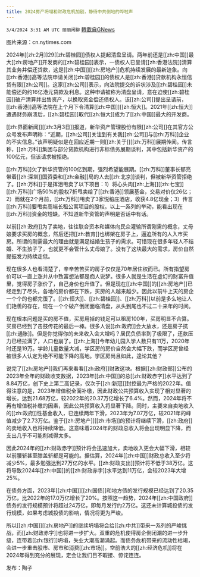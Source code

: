 ```yaml
---
title: 2024房产坍塌和财政危机加剧，静待中共倒地的哗啦声
---
```

`3/4/2024 3:31 AM UTC 丽丽闲聊` [轉載自GNews](https://gnews.org/articles/2362144)

图片来源：cn.nytimes.com

2024年[[zh:2月]]29[[zh:碧桂园]]债权人提起清盘呈请。两年前还是[[zh:中国]]最大[[zh:房地产]]开发商的[[zh:碧桂园]]表示，一债权人已呈请[[zh:香港法院]]清算其业务并偿还贷款，这是[[zh:中国]][[zh:房地产]]危机持续发展的最新迹象。向[[zh:香港]]高等法院申请关闭[[zh:碧桂园]]的债权人是[[zh:香港]]贷款机构永恒信贷有限[[zh:公司]]。这家[[zh:公司]]表示，向法院提交的诉状涉及[[zh:碧桂园]]未能偿还的约16亿港元贷款及利息。这种申请被称为清盘呈请，意在迫使[[zh:碧桂园]]破产清算并出售资产，以换取资金偿还债权人。该[[zh:公司]]提出呈请前，[[zh:香港]]高等法院在上个月下令清算[[zh:中国]][[zh:恒大]]。2021年[[zh:恒大]]遭遇财务崩溃后，[[zh:碧桂园]]取代[[zh:恒大]]成为了[[zh:中国]]最大的开发商。

[[zh:界面新闻]][[zh:3月3日]]报道，新华资产管理股份有限[[zh:公司]]在其官方公众号发布声明称：“近期，[[zh:公司]]关注到有关我[[zh:公司]]与[[zh:万科]]企业的不实信息。”该声明疑似是在回应近期一则[[zh:关于]][[zh:万科]]展期传闻。传言称，[[zh:万科]]集团与部分贷款机构进行非标债务展期谈判，其中包括新华资产的100亿元，但该请求被拒绝。

[[zh:万科]]欠了新华资管的100亿到期，强烈希望能展期。[[zh:万科]]董事长郁亮带着[[zh:深圳]]国资委和[[zh:金融]]局的人去[[zh:北京]]谈判，但被新华资管拒绝了。[[zh:万科]]于是挥泪甩卖了以下项目：1）将心头肉[[zh:上海]][[zh:七宝]][[zh:万科]]广场50%的股权7折甩卖给了[[zh:香港]]领展基金，交易对价仅26亿；2）而就在2个月前，[[zh:万科]]甩卖了3家悦榕庄酒店，收获4.8亿现金；3）传言[[zh:万科]]要甩卖高端长租公寓项目的股权。以上一系列的举动，能看出现在[[zh:万科]]资金的短缺。不知道新华资管的声明是否话中有话。

以前[[zh:政府]]为了卖地，往往联合资本和媒体向民众灌输所谓刚需的概念，丈母娘要求买房的概念，然后还把[[zh:教育]]也绑架在房子上，逼迫所有的人入市买房。所谓的刚需最大的理由就是满足结婚生孩子的需求。可惜现在很多年轻人不结婚、不生孩子了，也就更不会管什么丈母娘了。没有了这块最大的需求，房价自然提振发力持续走低。

现在很多人也看清楚了，辛辛苦苦买的房子仅仅是70年居住权而已。所有指望房价可以一直上涨并从中致富想法都是痴人说梦。很多人就是生活在虚幻的财富升值里，觉得房子涨价了，自己身价也升值了。但是现在[[zh:中国]]的[[zh:房地产]]已经走到了尽头，各地的房价都在下跌，买房的人越来越少。因此以前牛上天的房企一个个的也都完蛋了。[[zh:恒大]]、[[zh:碧桂园]]、[[zh:万科]]以前是多么地让人们艳羡的存在，现在一个个破产倒闭面临清盘，从头到尾也不过二十来年的时间。

现在根本问题是买的房不值，买房用掉的钱足可以租房100年，买房明显不合算。买房已经到了击鼓传花的最后一棒。很多人说[[zh:政府]]会大放水，还是房子抗[[zh:通胀]]。但是你觉得你的未来收入会大增吗？居民负债率到了极限了，还款压力已经拉满了，人口也崩了。[[zh:上海]]今年幼儿园入学人数只有11万，2020年时还是19万。学龄儿童数量大减，学区房的房价自然会大幅下跌，而学区房曾经被很多人认定为绝不可能下降的高地。学区房尚且如此，遑论其他？

说完了[[zh:房地产]]我们再来看看[[zh:政府]]财政这块。根据[[zh:财政部]]公布的2023年全年的财政收支数据，2023年[[zh:中国]]的总[[zh:财政赤字]]水平达到了8.84万亿，创下史上第二高记录，仅次于[[zh:新冠]]封控最为严格的2022年。值得注意的是，2023年增值税全面补缴，因此财政公共预算收入实现了相对显著的增长，达到21.68万亿，较2022年的20.37万亿增长了6.4%。然而，2024年将不再有增值税补缴的因素，因此公共预算收入将显著下降。同时，主要来自卖地收入的[[zh:政府]]性基金收入，已连续两年下滑，2023年为7.07万亿，较2021年的峰值减少了2.73万亿。鉴于[[zh:房地产]][[zh:市场]]的预计将继续下滑，[[zh:政府]]的卖地收入也将持续降低。这意味着2024年的财政总收入将会出现明显下降，而支出几乎不可能削减得太多。

因此2024年的[[zh:财政赤字]]预计将会迅速加大，卖地收入更会大幅下滑，相较以前腰斩甚至膝盖斩都是可能的。据估算，2024年[[zh:中国]]财政总收入至少将减少5%，最多勉强达到27万亿的水平。[[zh:财政支出]]预计将不低于38万亿。这将导致2024年[[zh:中国]]的[[zh:财政赤字]]水平达到11万亿，会较2023年大增25%。

在债务方面，2023年[[zh:中国]][[zh:国债]]和地方债的发行规模已经达到了20.35万亿，比2022年的17.0万亿增长了20%。按照这一趋势，2024年[[zh:中国政府]]债务的发行规模预计将超过24万亿，即每月发行约2万亿。这还未计算城投债的发行规模，如果考虑城投债的影响，情况将更为严峻。

所以[[zh:中国]][[zh:房地产]]的继续坍塌将会给[[zh:中共]]带来一系列的严峻挑战，而[[zh:财政赤字]]也将进一步扩大。双重的危机使得房企倒闭潮的进一步升级，连带着[[zh:银行]]坍塌，失业大潮高潮涌起。而债务危机带来的流动性枯竭，会进一步重击股市、房市和消费[[zh:市场]]。空前浩大的[[zh:经济危机]]将在2024年得到充分的展现，定会让我们目不暇接、惊诧连连。

     
发布：陶子
